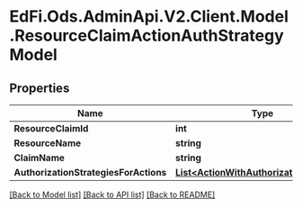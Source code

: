 # EdFi.Ods.AdminApi.V2.Client.Model.ResourceClaimActionAuthStrategyModel

## Properties

Name | Type | Description | Notes
------------ | ------------- | ------------- | -------------
**ResourceClaimId** | **int** |  | [optional] 
**ResourceName** | **string** |  | [optional] 
**ClaimName** | **string** |  | [optional] 
**AuthorizationStrategiesForActions** | [**List&lt;ActionWithAuthorizationStrategy&gt;**](ActionWithAuthorizationStrategy.md) |  | [optional] 

[[Back to Model list]](../README.md#documentation-for-models) [[Back to API list]](../README.md#documentation-for-api-endpoints) [[Back to README]](../README.md)

